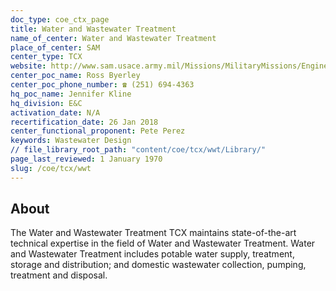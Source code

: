 ```yaml
---
doc_type: coe_ctx_page 
title: Water and Wastewater Treatment
name_of_center: Water and Wastewater Treatment
place_of_center: SAM
center_type: TCX
website: http://www.sam.usace.army.mil/Missions/MilitaryMissions/Engineering/WaterandWastewater.aspx
center_poc_name: Ross Byerley
center_poc_phone_number: ☎ (251) 694-4363
hq_poc_name: Jennifer Kline
hq_division: E&C
activation_date: N/A
recertification_date: 26 Jan 2018
center_functional_proponent: Pete Perez
keywords: Wastewater Design
// file_library_root_path: "content/coe/tcx/wwt/Library/" 
page_last_reviewed: 1 January 1970 
slug: /coe/tcx/wwt
---
```


## About 

The Water and Wastewater Treatment TCX maintains state-of-the-art technical expertise in the field of Water and Wastewater Treatment. Water and Wastewater Treatment includes potable water supply, treatment, storage and distribution; and domestic wastewater collection, pumping, treatment and disposal. 

 

